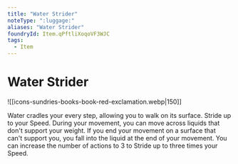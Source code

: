 ```yaml
---
title: "Water Strider"
noteType: ":luggage:"
aliases: "Water Strider"
foundryId: Item.qPftliXoqoVF3WJC
tags:
  - Item
---
```


# Water Strider
![[icons-sundries-books-book-red-exclamation.webp|150]]

Water cradles your every step, allowing you to walk on its surface. Stride up to your Speed. During your movement, you can move across liquids that don't support your weight. If you end your movement on a surface that can't support you, you fall into the liquid at the end of your movement. You can increase the number of actions to 3 to Stride up to three times your Speed.
